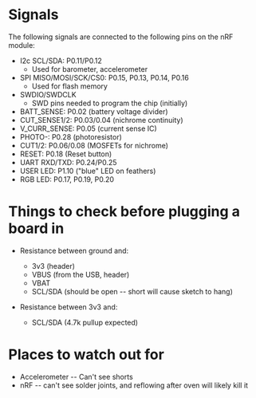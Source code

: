 # Signals

The following signals are connected to the following pins on the nRF module:

- I2c SCL/SDA: P0.11/P0.12
  - Used for barometer, accelerometer
- SPI MISO/MOSI/SCK/CS0: P0.15, P0.13, P0.14, P0.16
  - Used for flash memory
- SWDIO/SWDCLK
  - SWD pins needed to program the chip (initially)
- BATT_SENSE: P0.02 (battery voltage divider)
- CUT_SENSE1/2: P0.03/0.04 (nichrome continuity)
- V_CURR_SENSE: P0.05 (current sense IC)
- PHOTO-: P0.28 (photoresistor)
- CUT1/2: P0.06/0.08 (MOSFETs for nichrome)
- RESET: P0.18 (Reset button)
- UART RXD/TXD: P0.24/P0.25
- USER LED: P1.10 ("blue" LED on feathers)
- RGB LED: P0.17, P0.19, P0.20

# Things to check before plugging a board in

- Resistance between ground and:
  - 3v3 (header)
  - VBUS (from the USB, header)
  - VBAT
  - SCL/SDA (should be open -- short will cause sketch to hang)

- Resistance between 3v3 and:
  - SCL/SDA (4.7k pullup expected)

# Places to watch out for

- Accelerometer -- Can't see shorts
- nRF -- can't see solder joints, and reflowing after oven will likely kill it